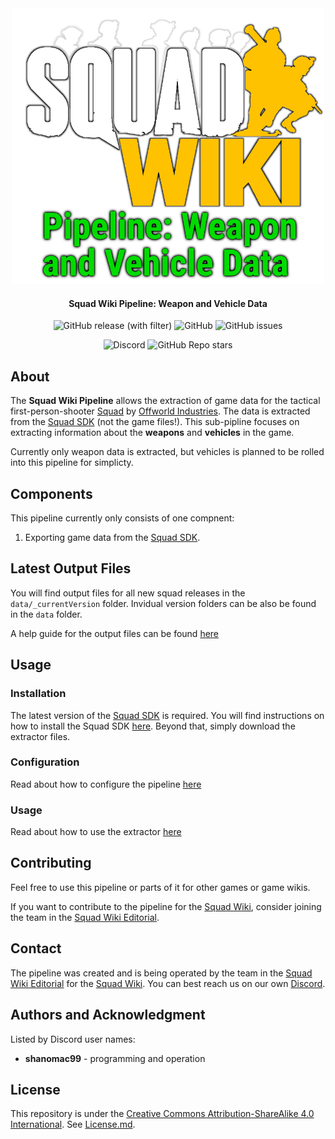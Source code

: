 <div align="center">
<img src="doc/images/Squad_Wiki_Logo.png" alt="Squad Wiki Pipeline Logo" width="500"/>

#### Squad Wiki Pipeline: Weapon and Vehicle Data

![GitHub release (with filter)](https://img.shields.io/github/v/release/Squad-Wiki/squad-wiki-pipeline-weapon-and-vehicle-data)
![GitHub](https://img.shields.io/github/license/Squad-Wiki/squad-wiki-pipeline-weapon-and-vehicle-data)
![GitHub issues](https://img.shields.io/github/issues-raw/Squad-Wiki/squad-wiki-pipeline-weapon-and-vehicle-data)

![Discord](https://img.shields.io/discord/553984341143846912?style=flat&logo=discord&logoColor=FFC200)
![GitHub Repo stars](https://img.shields.io/github/stars/Squad-Wiki/squad-wiki-pipeline-weapon-and-vehicle-data)

</div>

## About

The **Squad Wiki Pipeline** allows the extraction of game data for the tactical first-person-shooter [Squad](http://store.steampowered.com/app/393380/) by [Offworld Industries](https://www.offworldindustries.com/). The data is extracted from the [Squad SDK](https://squad.gamepedia.com/Squad_SDK) (not the game files!). This sub-pipline focuses on extracting information about the **weapons** and **vehicles** in the game.

Currently only weapon data is extracted, but vehicles is planned to be rolled into this pipeline for simplicty.

## Components
This pipeline currently only consists of one compnent:

1. Exporting game data from the [Squad SDK](https://squad.fandom.com/wiki/Squad_SDK).


## Latest Output Files

You will find output files for all new squad releases in the `data/_currentVersion` folder. Invidual version folders can be also be found in the `data` folder.

A help guide for the output files can be found [here](./doc/weapon.md)

## Usage
### Installation

The latest version of the [Squad SDK](https://squad.fandom.com/Squad_SDK) is required. You will find instructions on how to install the Squad SDK [here](https://squad.fandom.com/Squad_SDK#Downloading_the_Epic_Games_Launcher). Beyond that, simply download the extractor files.

### Configuration

Read about how to configure the pipeline [here](/doc/configuration.md)

### Usage

Read about how to use the extractor [here](/doc/usage.md)

## Contributing

Feel free to use this pipeline or parts of it for other games or game wikis.

If you want to contribute to the pipeline for the [Squad Wiki](https://squad.gamepedia.com/Squad_Wiki), consider joining the team in the [Squad Wiki Editorial](https://squad.gamepedia.com/Squad_Wiki_Editorial).

## Contact

The pipeline was created and is being operated by the team in the [Squad Wiki Editorial](https://squad.gamepedia.com/Squad_Wiki_Editorial) for the [Squad Wiki](https://squad.gamepedia.com/Squad_Wiki). You can best reach us on our own [Discord](https://discord.gg/Y8vgeJ2).


## Authors and Acknowledgment

Listed by Discord user names:

- **shanomac99** - programming and operation

## License

This repository is under the [Creative Commons Attribution-ShareAlike 4.0 International](https://creativecommons.org/licenses/by-sa/4.0/). See [License.md](/license.md).
